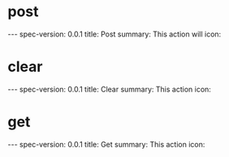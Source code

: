 <h1 class="contract">post</h1>
---
spec-version: 0.0.1
title: Post
summary: This action will 
icon:

<h1 class="contract">clear</h1>
---
spec-version: 0.0.1
title: Clear
summary: This action 
icon:

<h1 class="contract">get</h1>
---
spec-version: 0.0.1
title: Get
summary: This action 
icon: